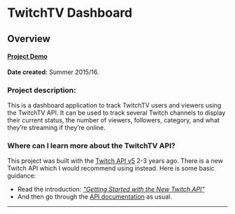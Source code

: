 TwitchTV Dashboard
================================================================================
Overview
--------------------------------------------------------------------------------

#### [Project Demo][Demo]

**Date created:** Summer 2015/16.

### Project description:

This is a dashboard application to track TwitchTV users and viewers using the TwitchTV API. It can be used to track several Twitch channels to display their current status, the number of viewers, followers, category, and what they’re streaming if they’re online.


### Where can I learn more about the TwitchTV API?

This project was built with the [Twitch API v5][TwitchTV_APIv5] 2-3 years ago. There is a new Twitch API which I would recommend using instead. Here is some basic guidance:

- Read the introduction: [_"Getting Started with the New Twitch API"_ ][TwitchTV_Intro]
- And then go through the [API documentation][TwitchTV_API] as usual.

________________________________________________________________________________

[Demo]:https://codepen.io/u-ways/full/VjgPvb/
[TwitchTV_APIv5]:https://dev.twitch.tv/docs/v5/
[TwitchTV_Intro]:https://dev.twitch.tv/docs/api/
[TwitchTV_API]:https://dev.twitch.tv/docs/authentication/
